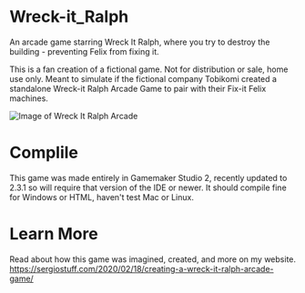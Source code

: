 # Wreck-it_Ralph
An arcade game starring Wreck It Ralph, where you try to destroy the building - preventing Felix from fixing it.

This is a fan creation of a fictional game. Not for distribution or sale, home use only. Meant to simulate if the fictional company Tobikomi created a standalone Wreck-it Ralph Arcade Game to pair with their Fix-it Felix machines.

![Image of Wreck It Ralph Arcade](https://sergiostuff.com/wp-content/uploads/2020/02/ralph-game.gif)

# Complile
This game was made entirely in Gamemaker Studio 2, recently updated to 2.3.1 so will require that version of the IDE or newer. It should compile fine for Windows or HTML, haven't test Mac or Linux.

# Learn More
Read about how this game was imagined, created, and more on my website.
https://sergiostuff.com/2020/02/18/creating-a-wreck-it-ralph-arcade-game/
